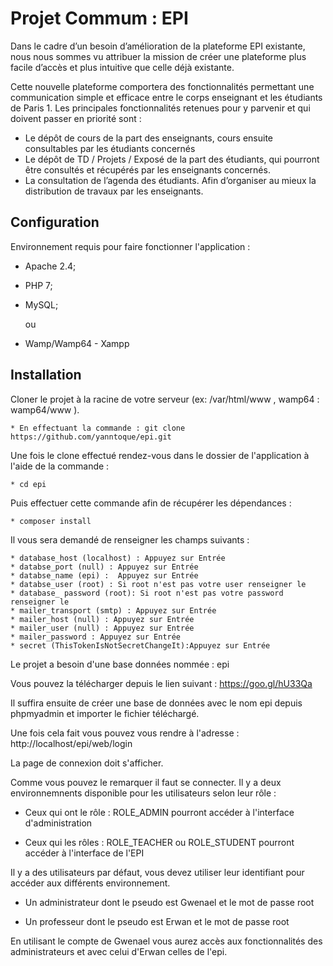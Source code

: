 Projet Commum : EPI
========================

Dans le cadre d’un besoin d’amélioration de la plateforme EPI existante, nous nous sommes vu
attribuer la mission de créer une plateforme plus facile d’accès et plus intuitive que celle déjà
existante.

Cette nouvelle plateforme comportera des fonctionnalités permettant une communication simple et
efficace entre le corps enseignant et les étudiants de Paris 1. Les principales fonctionnalités retenues
pour y parvenir et qui doivent passer en priorité sont :
 * Le dépôt de cours de la part des enseignants, cours ensuite consultables par les étudiants
concernés
 * Le dépôt de TD / Projets / Exposé de la part des étudiants, qui pourront être consultés et
récupérés par les enseignants concernés.
 * La consultation de l’agenda des étudiants. Afin d’organiser au mieux la distribution de
travaux par les enseignants.


Configuration
--------------

Environnement requis pour faire fonctionner l'application :

  * Apache 2.4; 

  * PHP 7;

  * MySQL;
 
    ou 
   
  * Wamp/Wamp64 - Xampp
  
  
Installation
--------------

Cloner le projet à la racine de votre serveur (ex: /var/html/www , wamp64 : wamp64/www ). 

    * En effectuant la commande : git clone https://github.com/yanntoque/epi.git
    
Une fois le clone effectué rendez-vous dans le dossier de l'application à l'aide de la commande : 

    * cd epi 
    
Puis effectuer cette commande afin de récupérer les dépendances : 

    * composer install 


Il vous sera demandé de renseigner les champs suivants :

    * database_host (localhost) : Appuyez sur Entrée
    * databse_port (null) : Appuyez sur Entrée
    * databse_name (epi) :  Appuyez sur Entrée
    * databse_user (root) : Si root n'est pas votre user renseigner le 
    * database_ password (root): Si root n'est pas votre password renseigner le 
    * mailer_transport (smtp) : Appuyez sur Entrée
    * mailer_host (null) : Appuyez sur Entrée
    * mailer_user (null) : Appuyez sur Entrée
    * mailer_password : Appuyez sur Entrée
    * secret (ThisTokenIsNotSecretChangeIt):Appuyez sur Entrée
    

Le projet a besoin d'une base données nommée : epi 

Vous pouvez la télécharger depuis le lien suivant :  https://goo.gl/hU33Qa

Il suffira ensuite de créer une base de données avec le nom epi depuis phpmyadmin et importer le fichier téléchargé.

Une fois cela fait vous pouvez vous rendre à l'adresse : http://localhost/epi/web/login

La page de connexion doit s'afficher.

Comme vous pouvez le remarquer il faut se connecter. Il y a deux environnemnents disponible pour les utilisateurs selon leur rôle : 
    
   * Ceux qui ont le rôle : ROLE_ADMIN pourront accéder à l'interface d'administration 
    
   * Ceux qui les rôles : ROLE_TEACHER ou ROLE_STUDENT pourront accéder à l'interface de l'EPI 

Il y a des utilisateurs par défaut, vous devez utiliser leur identifiant pour accéder aux différents environnement.

   * Un administrateur dont le pseudo est Gwenael et le mot de passe root
   
   * Un professeur dont le pseudo est Erwan et le mot de passe root 
   

En utilisant le compte de Gwenael vous aurez accès aux fonctionnalités des administrateurs et avec celui d'Erwan celles de l'epi.


 
   
   
